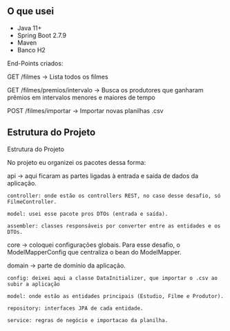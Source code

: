 ## O que usei

- Java 11+
- Spring Boot 2.7.9
- Maven
- Banco H2

End-Points criados:

GET /filmes -> Lista todos os filmes

GET /filmes/premios/intervalo -> Busca os produtores que ganharam prêmios em intervalos menores e maiores de tempo

POST /filmes/importar -> Importar novas planilhas .csv


## Estrutura do Projeto

Estrutura do Projeto

No projeto eu organizei os pacotes dessa forma:

api → aqui ficaram as partes ligadas à entrada e saída de dados da aplicação.

	controller: onde estão os controllers REST, no caso desse desafio, só FilmeController.

	model: usei esse pacote pros DTOs (entrada e saída).

	assembler: classes responsáveis por converter entre as entidades e os DTOs.

core → coloquei configurações globais. Para esse desafio, o ModelMapperConfig que centraliza o bean do ModelMapper.

domain → parte de domínio da aplicação.

	config: deixei aqui a classe DataInitializer, que importar o .csv ao subir a aplicação

	model: onde estão as entidades principais (Estudio, Filme e Produtor).

	repository: interfaces JPA de cada entidade.

	service: regras de negócio e importacao da planilha. 